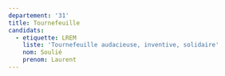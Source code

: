 ```yaml
---
departement: '31'
title: Tournefeuille
candidats:
  - etiquette: LREM
    liste: 'Tournefeuille audacieuse, inventive, solidaire'
    nom: Soulié
    prenom: Laurent
---
```


